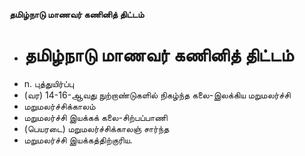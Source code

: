 **தமிழ்நாடு மாணவர் கணினித் திட்டம்**
- # தமிழ்நாடு மாணவர் கணினித் திட்டம்
- n. புத்துயிர்ப்பு
- (வர) 14-16-ஆவது நுற்றாண்டுகளில் நிகழ்ந்த கலை-இலக்கிய மறுமலர்ச்சி
- மறுமலர்ச்சிக்காலம்
- மறுமலர்ச்சி இயக்கக் கலை-சிற்பப்பாணி
- (பெயரடை) மறுமலர்ச்சிக்காலஞ் சார்ந்த
- மறுமலர்ச்சி இயக்கத்திற்குரிய.

